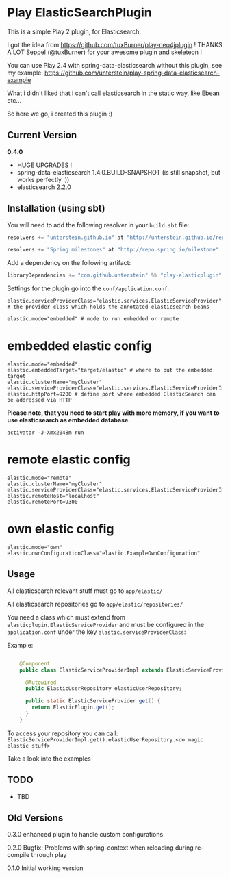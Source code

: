 # Play ElasticSearchPlugin

This is a simple Play 2 plugin, for Elasticsearch.

I got the idea from https://github.com/tuxBurner/play-neo4jplugin ! THANKS A LOT Seppel (@tuxBurner) for your awesome plugin and skeleteon !

You can use Play 2.4 with spring-data-elasticsearch without this plugin, see my example: https://github.com/unterstein/play-spring-data-elasticsearch-example

What i didn't liked that i can't call elasticsearch in the static way, like Ebean etc...

So here we go, i created this plugin :)

## Current Version

**0.4.0**

* HUGE UPGRADES !
* spring-data-elasticsearch 1.4.0.BUILD-SNAPSHOT (is still snapshot, but works perfectly :))
* elasticsearch 2.2.0

## Installation (using sbt)

You will need to add the following resolver in your `build.sbt` file:

```scala
resolvers += "unterstein.github.io" at "http://unterstein.github.io/repo"

resolvers += "Spring milestones" at "http://repo.spring.io/milestone"
```

Add a dependency on the following artifact:

```scala
libraryDependencies += "com.github.unterstein" %% "play-elasticplugin" % "0.3.0"

```

Settings for the plugin go into the `conf/application.conf`:

```
elastic.serviceProviderClass="elastic.services.ElasticServiceProvider" # the provider class which holds the annotated elasticsearch beans

elastic.mode="embedded" # mode to run embedded or remote
```

# embedded elastic config
```
elastic.mode="embedded"
elastic.embeddedTarget="target/elastic" # where to put the embedded target
elastic.clusterName="myCluster"
elastic.serviceProviderClass="elastic.services.ElasticServiceProviderImpl"
elastic.httpPort=9200 # define port where embedded ElasticSearch can be addressed via HTTP
```

**Please note, that you need to start play with more memory, if you want to use elasticsearch as embedded database.**

```
activator -J-Xmx2048m run
```

# remote elastic config
```
elastic.mode="remote"
elastic.clusterName="myCluster"
elastic.serviceProviderClass="elastic.services.ElasticServiceProviderImpl"
elastic.remoteHost="localhost"
elastic.remotePort=9300
```

# own elastic config
```
elastic.mode="own"
elastic.ownConfigurationClass="elastic.ExampleOwnConfiguration"
```

## Usage

All elasticsearch relevant stuff must go to `app/elastic/`

All elasticsearch repositories go to `app/elastic/repositories/`


You need a class which must extend from `elasticplugin.ElasticServiceProvider` and must be configured in the `application.conf` under the key `elastic.serviceProviderClass`:

Example:
```java

    @Component
    public class ElasticServiceProviderImpl extends ElasticServiceProvider {

      @Autowired
      public ElasticUserRepository elasticUserRepository;

      public static ElasticServiceProvider get() {
        return ElasticPlugin.get();
      }
    }
```

To access your repository you can call: `ElasticServiceProviderImpl.get().elasticUserRepository.<do magic elastic stuff>`


Take a look into the examples


## TODO

* TBD


## Old Versions

0.3.0 enhanced plugin to handle custom configurations

0.2.0 Bugfix: Problems with spring-context when reloading during re-compile through play

0.1.0 Initial working version
